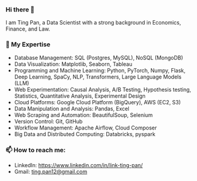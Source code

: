 ### Hi there 👋

I am Ting Pan, a Data Scientist with a strong background in Economics, Finance, and Law.

### 🔭 My Expertise
- Database Management: SQL (Postgres, MySQL), NoSQL (MongoDB)
- Data Visualization: Matplotlib, Seaborn, Tableau
- Programming and Machine Learning: Python, PyTorch, Numpy, Flask, Deep Learning, SpaCy, NLP, Transformers, Large Language Models (LLM)
- Web Experimentation: Causal Analysis, A/B Testing, Hypothesis testing, Statistics, Quantitative Analysis, Experimental Design
- Cloud Platforms: Google Cloud Platform (BigQuery), AWS (EC2, S3)
- Data Manipulation and Analysis: Pandas, Excel
- Web Scraping and Automation: BeautifulSoup, Selenium
- Version Control: Git, GitHub
- Workflow Management: Apache Airflow, Cloud Composer
- Big Data and Distributed Computing: Databricks, pyspark

### 📫 How to reach me: 
- LinkedIn: https://www.linkedin.com/in/link-ting-pan/
- Gmail: ting.pan12@gmail.com

